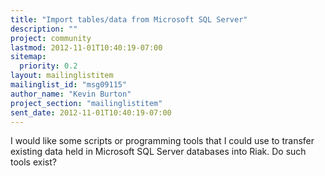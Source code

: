 ```yaml
---
title: "Import tables/data from Microsoft SQL Server"
description: ""
project: community
lastmod: 2012-11-01T10:40:19-07:00
sitemap:
  priority: 0.2
layout: mailinglistitem
mailinglist_id: "msg09115"
author_name: "Kevin Burton"
project_section: "mailinglistitem"
sent_date: 2012-11-01T10:40:19-07:00
---
```



I would like some scripts or programming tools that I could use to transfer
existing data held in Microsoft SQL Server databases into Riak. Do such
tools exist?

